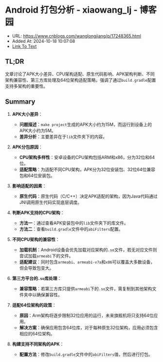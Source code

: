 # Android 打包分析 - xiaowang_lj - 博客园
- URL: https://www.cnblogs.com/wanglongjiang/p/17248365.html
- Added At: 2024-10-18 10:07:08
- [Link To Text](2024-10-18-android-打包分析---xiaowang_lj---博客园_raw.md)

## TL;DR
文章讨论了APK大小差异、CPU架构适配、原生代码影响、APK架构判断、不同架构兼容性、第三方库处理及64位架构适配策略，强调了通过`build.gradle`配置支持多架构的重要性。

## Summary
1. **APK大小差异**：
   - **问题描述**：`make project`生成的APK大小约为15M，而运行到设备上的APK大小约为5M。
   - **差异分析**：主要差异在于`lib`文件夹下的内容。

2. **APK分包原因**：
   - **CPU架构多样性**：安卓设备的CPU架构包括ARM和x86，分为32位和64位。
   - **适配策略**：为适配不同CPU架构，APK分为32位安装包、32位64位兼容包和64位安装包。

3. **影响适配的因素**：
   - **原生代码**：原生代码（C/C++）决定APK适配的架构，因为Java代码通过JNI调用原生代码实现底层调度。

4. **判断APK支持的CPU架构**：
   - **方法一**：通过查看APK安装包中的`lib`文件夹下的库文件。
   - **方法二**：查看`build.gradle`文件中的`abiFilters`配置。

5. **不同CPU架构的兼容性**：
   - **加载机制**：Android设备会优先加载对应架构的`.so`文件，若无对应文件则尝试加载`armeabi`下的文件。
   - **适配建议**：同时包含`armeabi`、`armeabi-v7a`和`x86`可以覆盖大多数设备，但会导致包变大。

6. **第三方平台的`.so`库处理**：
   - **兼容策略**：若第三方库只提供`armeabi`下的`.so`文件，需复制到其他架构文件夹中以确保兼容性。

7. **适配64位架构的政策**：
   - **原因**：Arm架构将逐步限制32位应用的运行，未来旗舰机将只支持64位应用。
   - **解决方案**：确保应用包含64位库，对于每种原生32位架构，应用必须包含相应的64位架构。

8. **构建支持不同架构的APK**：
   - **配置方法**：修改`build.gradle`文件中的`abiFilters`值，然后进行打包。
